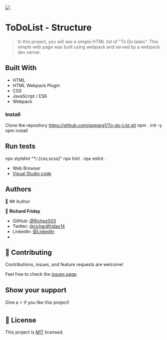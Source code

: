 ![](https://img.shields.io/badge/Microverse-blueviolet)

# ToDoList - Structure

> In this project, you will see a simple HTML list of "To Do tasks". This simple web page was built using webpack and served by a webpack dev server.

## Built With

- HTML
- HTML Webpack Plugin
- CSS
- JavaScript / ES6
- Webpack

### Install

Clone the repository
https://github.com/ppmarq1/To-do-List.git
npm . init -y
npm install

## Run tests

npx stylelint "\*_/_.{css,scss}"
npx hint .
npx eslint .

- Web Browser
- [Visual Studio code](https://code.visualstudio.com/)

## Authors

👤 ## Author

👤 **Richard Friday**

- GitHub: [@Richez003](https://github.com/Richez003)
- Twitter: [@richardfriday14](https://twitter.com/richardfriday14)
- LinkedIn: [@LinkedIn](https://www.linkedin.com/in/richard-friday-54980718a)
- 
## 🤝 Contributing

Contributions, issues, and feature requests are welcome!

Feel free to check the [issues page](https://github.com/Richez003/TODoList/issues).

## Show your support

Give a ⭐️ if you like this project!

## 📝 License

This project is [MIT](./MIT.md) licensed.

